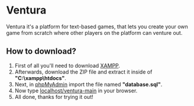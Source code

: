 # Ventura
Ventura it's a platform for text-based games, that lets you create your own game from scratch where other players on the platform can venture out.


## **How to download?**

1. First of all you'll need to download [XAMPP](https://www.apachefriends.org/download.html).
2. Afterwards, download the ZIP file and extract it inside of **"C:\xampp\htdocs"**.
3. Next, in [phpMyAdmin](http://localhost/phpmyadmin) import the file named **"database.sql"**.
4. Now type [localhost/ventura-main](http://localhost/ventura-main) in your browser.
5. All done, thanks for trying it out!
